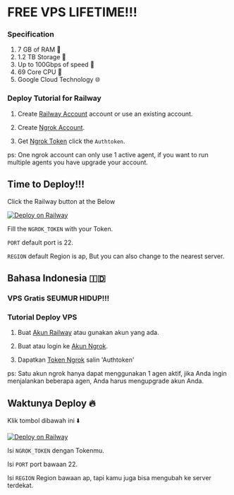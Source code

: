 # FREE VPS LIFETIME!!!

### Specification 
1. 7 GB of RAM 💽
2. 1.2 TB Storage 💾
3. Up to 100Gbps of speed 🚀
4. 69 Core CPU 🚥
5. Google Cloud Technology 🌐

### Deploy Tutorial for Railway

1. Create [Railway Account](https://railway.app) account or use an existing account.

2. Create [Ngrok Account](https://dashboard.ngrok.com/).

3. Get [Ngrok Token](https://dashboard.ngrok.com/auth) click the `Authtoken`.

ps: One ngrok account can only use 1 active agent, if you want to run multiple agents you have upgrade your account.

## Time to Deploy!!!

Click the Railway button at the Below 

[![Deploy on Railway](https://railway.app/button.svg)](https://railway.app/new/template/BzFWCH)

Fill the `NGROK_TOKEN` with your Token.

`PORT` default port is 22.

`REGION` default Region is ap, But you can also change to the nearest server.

## Bahasa Indonesia 🇮🇩

### VPS Gratis SEUMUR HIDUP!!!

### Tutorial Deploy VPS
1. Buat [Akun Railway](https://railway.app) atau gunakan akun yang ada.

2. Buat atau login ke [Akun Ngrok](https://dashboard.ngrok.com/).

3. Dapatkan [Token Ngrok](https://dashboard.ngrok.com/auth) salin 'Authtoken'

ps: Satu akun ngrok hanya dapat menggunakan 1 agen aktif, jika Anda ingin menjalankan beberapa agen, Anda harus mengupgrade akun Anda.

## Waktunya Deploy 🔥
Klik tombol dibawah ini ⬇️

[![Deploy on Railway](https://railway.app/button.svg)](https://railway.app/new/template/BzFWCH)

Isi ```NGROK_TOKEN``` dengan Tokenmu.

Isi `PORT` port bawaan 22.

Isi `REGION` Region bawaan ap, tapi kamu juga bisa mengubah ke server terdekat.
